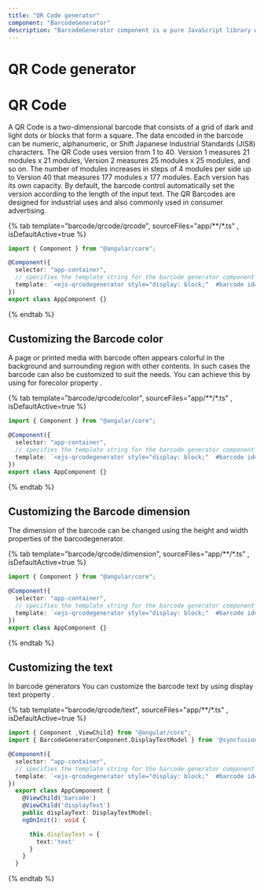 ```yaml
---
title: "QR Code generator"
component: "BarcodeGenerator"
description: "BarcodeGenerator component is a pure JavaScript library which will convert a string to Barcode and show it to the user. This supports major 1D and 2D barcodes including coda bar, code 128, QR Code."
---
```


# QR Code generator

# QR Code

A QR Code is a two-dimensional barcode that consists of a grid of dark and light dots or blocks that form a square. The data encoded in the barcode can be numeric, alphanumeric, or Shift Japanese Industrial Standards (JIS8) characters. The QR Code uses version from 1 to 40. Version 1 measures 21 modules x 21 modules, Version 2 measures 25 modules x 25 modules, and so on. The number of modules increases in steps of 4 modules per side up to Version 40 that measures 177 modules x 177 modules. Each version has its own capacity. By default, the barcode control automatically set the version according to the length of the input text. The QR Barcodes are designed for industrial uses and also commonly used in consumer advertising.

{% tab template="barcode/qrcode/qrcode", sourceFiles="app/**/*.ts" , isDefaultActive=true %}

```typescript
import { Component } from "@angular/core";

@Component({
  selector: "app-container",
  // specifies the template string for the barcode generator component
  template: `<ejs-qrcodegenerator style="display: block;"  #barcode id="barcode" width="200px" height="150px" mode="SVG" value="Syncfusion"></ejs-qrcodegenerator>`
})
export class AppComponent {}
```

{% endtab %}

## Customizing the Barcode color

A page or printed media with barcode often appears colorful in the background and surrounding region with other contents. In such cases the barcode can also be customized to suit the needs. You can achieve this by using for forecolor property .

{% tab template="barcode/qrcode/color", sourceFiles="app/**/*.ts" , isDefaultActive=true %}

```typescript
import { Component } from "@angular/core";

@Component({
  selector: "app-container",
  // specifies the template string for the barcode generator component
  template: `<ejs-qrcodegenerator style="display: block;"  #barcode id="barcode" width="200px" foreColor="red" height="150px" mode="SVG" value="Syncfusion"></ejs-qrcodegenerator>`
})
export class AppComponent {}
```

{% endtab %}

## Customizing the Barcode dimension

The dimension of the barcode can be changed using the height and width properties of the barcodegenerator.

{% tab template="barcode/qrcode/dimension", sourceFiles="app/**/*.ts" , isDefaultActive=true %}

```typescript
import { Component } from "@angular/core";

@Component({
  selector: "app-container",
  // specifies the template string for the barcode generator component
  template: `<ejs-qrcodegenerator style="display: block;"  #barcode id="barcode" width="300px" height="300px" mode="SVG" value="Syncfusion"></ejs-qrcodegenerator>`
})
export class AppComponent {}
```

{% endtab %}

## Customizing the text

In barcode generators You can customize the barcode text by using display text property .

{% tab template="barcode/qrcode/text", sourceFiles="app/**/*.ts" , isDefaultActive=true %}

```typescript
import { Component ,ViewChild} from "@angular/core";
import { BarcodeGeneratorComponent,DisplayTextModel } from '@syncfusion/ej2-angular-barcode-generator

@Component({
  selector: "app-container",
  // specifies the template string for the barcode generator component
  template: `<ejs-qrcodegenerator style="display: block;"  #barcode id="barcode" width="200px" height="150px" [displayText] = 'displayText' mode="SVG" value="Syncfusion"></ejs-qrcodegenerator>`
})
  export class AppComponent {
    @ViewChild('barcode')
    @ViewChild('displayText')
    public displayText: DisplayTextModel;
    ngOnInit(): void {  

      this.displayText = {
        text:'text'
      }
    }
  }
```

{% endtab %}